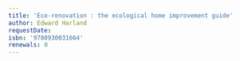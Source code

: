 ```yaml
---
title: 'Eco-renovation : the ecological home improvement guide'
author: Edward Harland
requestDate: 
isbn: '9780930031664'
renewals: 0
---
```



